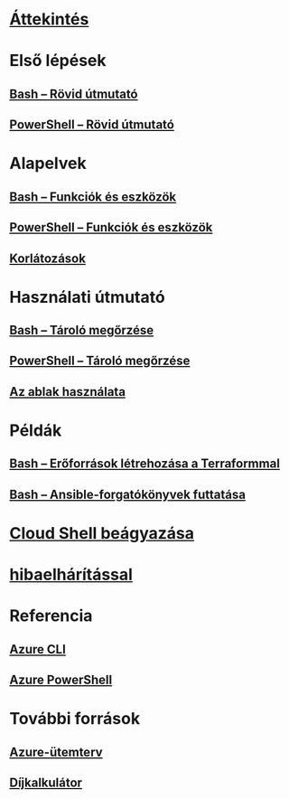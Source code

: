 # [Áttekintés](overview.md)

# Első lépések
## [Bash – Rövid útmutató](quickstart.md)
## [PowerShell – Rövid útmutató](quickstart-powershell.md)

# Alapelvek
## [Bash – Funkciók és eszközök](features.md)
## [PowerShell – Funkciók és eszközök](features-powershell.md)
## [Korlátozások](limitations.md)

# Használati útmutató
## [Bash – Tároló megőrzése](persisting-shell-storage.md)
## [PowerShell – Tároló megőrzése](persisting-shell-storage-powershell.md)
## [Az ablak használata](using-the-shell-window.md)

# Példák
## [Bash – Erőforrások létrehozása a Terraformmal](example-terraform-bash.md)
## [Bash – Ansible-forgatókönyvek futtatása](../ansible/ansible-run-playbook-in-cloudshell.md)

# [Cloud Shell beágyazása](embed-cloud-shell.md)

# [hibaelhárítással](troubleshooting.md)

# Referencia
## [Azure CLI](/cli/azure)
## [Azure PowerShell](/powershell/azure)

# További források
## [Azure-ütemterv](https://azure.microsoft.com/roadmap/?category=monitoring-management)
## [Díjkalkulátor](https://azure.microsoft.com/pricing/calculator/)
